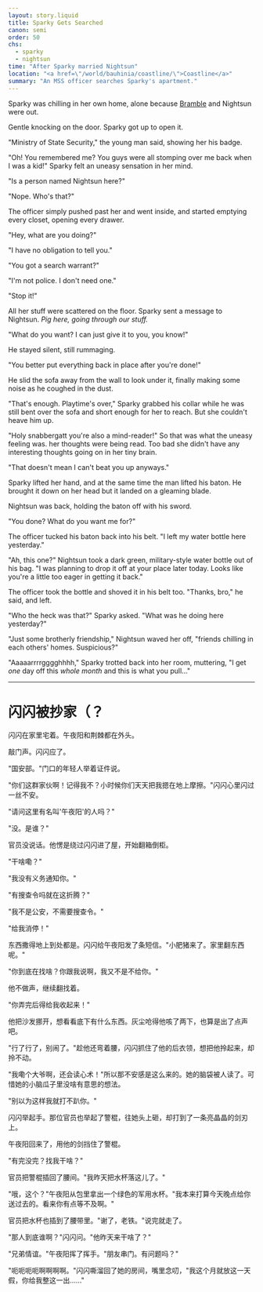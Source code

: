 ```yaml
---
layout: story.liquid
title: Sparky Gets Searched
canon: semi
order: 50
chs:
  - sparky
  - nightsun
time: "After Sparky married Nightsun"
location: "<a href=\"/world/bauhinia/coastline/\">Coastline</a>"
summary: "An MSS officer searches Sparky's apartment."
---
```


Sparky was chilling in her own home, alone because [Bramble](/characters/bramble/) and Nightsun were out.

Gentle knocking on the door. Sparky got up to open it.

"Ministry of State Security," the young man said, showing her his badge.

"Oh! You remembered me? You guys were all stomping over me back when I was a kid!" Sparky felt an uneasy sensation in her mind.

"Is a person named Nightsun here?"

"Nope. Who's that?"

The officer simply pushed past her and went inside, and started emptying every closet, opening every drawer.

"Hey, what are you doing?"

"I have no obligation to tell you."

"You got a search warrant?"

"I'm not police. I don't need one."

"Stop it!"

All her stuff were scattered on the floor. Sparky sent a message to Nightsun. *Pig here, going through our stuff.*

"What do you want? I can just give it to you, you know!"

He stayed silent, still rummaging.

"You better put everything back in place after you're done!"

He slid the sofa away from the wall to look under it, finally making some noise as he coughed in the dust.

"That's enough. Playtime's over," Sparky grabbed his collar while he was still bent over the sofa and short enough for her to reach. But she couldn't heave him up.

"Holy snabbergatt you're also a mind-reader!" So that was what the uneasy feeling was. her thoughts were being read. Too bad she didn't have any interesting thoughts going on in her tiny brain.

"That doesn't mean I can't beat you up anyways."

Sparky lifted her hand, and at the same time the man lifted his baton. He brought it down on her head but it landed on a gleaming blade.

Nightsun was back, holding the baton off with his sword.

"You done? What do you want me for?"

The officer tucked his baton back into his belt. "I left my water bottle here yesterday."

"Ah, this one?" Nightsun took a dark green, military-style water bottle out of his bag. "I was planning to drop it off at your place later today. Looks like you're a little too eager in getting it back."

The officer took the bottle and shoved it in his belt too. "Thanks, bro," he said, and left.

"Who the heck was that?" Sparky asked. "What was he doing here yesterday?"

"Just some brotherly friendship," Nightsun waved her off, "friends chilling in each others' homes. Suspicious?"

"Aaaaarrrrgggghhhh," Sparky trotted back into her room, muttering, "I get *one* day off this *whole month* and this is what you pull..."

---

# 闪闪被抄家（？

闪闪在家里宅着。午夜阳和荆棘都在外头。

敲门声。闪闪应了。

"国安部。"门口的年轻人举着证件说。

"你们这群家伙啊！记得我不？小时候你们天天把我摁在地上摩擦。"闪闪心里闪过一丝不安。

"请问这里有名叫'午夜阳'的人吗？"

"没。是谁？"

官员没说话。他愣是绕过闪闪进了屋，开始翻箱倒柜。

"干啥嘞？"

"我没有义务通知你。"

"有搜查令吗就在这折腾？"

"我不是公安，不需要搜查令。"

"给我消停！"

东西撒得地上到处都是。闪闪给午夜阳发了条短信。"小肥猪来了。家里翻东西呢。"

"你到底在找啥？你跟我说啊，我又不是不给你。"

他不做声，继续翻找着。

"你弄完后得给我收起来！"

他把沙发挪开，想看看底下有什么东西。灰尘呛得他咳了两下，也算是出了点声吧。

"行了行了，别闹了。"趁他还弯着腰，闪闪抓住了他的后衣领，想把他拎起来，却拎不动。

"我嘞个大爷啊，还会读心术！"所以那不安感是这么来的。她的脑袋被人读了。可惜她的小脑瓜子里没啥有意思的想法。

"别以为这样我就打不趴你。"

闪闪举起手。那位官员也举起了警棍，往她头上砸，却打到了一条亮晶晶的剑刃上。

午夜阳回来了，用他的剑挡住了警棍。

"有完没完？找我干啥？"

官员把警棍插回了腰间。"我昨天把水杯落这儿了。"

"哦，这个？"午夜阳从包里拿出一个绿色的军用水杯。"我本来打算今天晚点给你送过去的。看来你有点等不及啊。"

官员把水杯也插到了腰带里。"谢了，老铁。"说完就走了。

"那人到底谁啊？"闪闪问。"他昨天来干啥了？"

"兄弟情谊。"午夜阳挥了挥手。"朋友串门。有问题吗？"

"呃呃呃呃啊啊啊啊。"闪闪嘶溜回了她的房间，嘴里念叨，"我这个月就放这一天假，你给我整这一出……"

